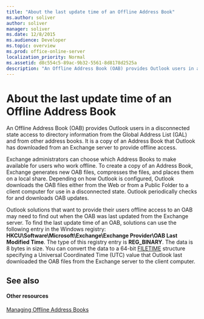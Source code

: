 ```yaml
---
title: "About the last update time of an Offline Address Book"
ms.author: soliver
author: soliver
manager: soliver
ms.date: 12/8/2015
ms.audience: Developer
ms.topic: overview
ms.prod: office-online-server
localization_priority: Normal
ms.assetid: d8c554c5-89ac-9b32-5561-8d8178d2525a
description: "An Offline Address Book (OAB) provides Outlook users in a disconnected state access to directory information from the Global Address List (GAL) and from other address books. It is a copy of an Address Book that Outlook has downloaded from an Exchange server to provide offline access."
---
```


# About the last update time of an Offline Address Book

An Offline Address Book (OAB) provides Outlook users in a disconnected state access to directory information from the Global Address List (GAL) and from other address books. It is a copy of an Address Book that Outlook has downloaded from an Exchange server to provide offline access.
  
Exchange administrators can choose which Address Books to make available for users who work offline. To create a copy of an Address Book, Exchange generates new OAB files, compresses the files, and places them on a local share. Depending on how Outlook is configured, Outlook downloads the OAB files either from the Web or from a Public Folder to a client computer for use in a disconnected state. Outlook periodically checks for and downloads OAB updates.
  
Outlook solutions that want to provide their users offline access to an OAB may need to find out when the OAB was last updated from the Exchange server. To find the last update time of an OAB, solutions can use the following entry in the Windows registry: **HKCU\Software\Microsoft\Exchange\Exchange Provider\OAB Last Modified Time**. The type of this registry entry is **REG_BINARY**. The data is 8 bytes in size. You can convert the data to a 64-bit [FILETIME](http://msdn.microsoft.com/library/9baf8a0e-59e3-4fbd-9616-2ec9161520d1%28Office.15%29.aspx) structure specifying a Universal Coordinated Time (UTC) value that Outlook last downloaded the OAB files from the Exchange server to the client computer. 
  
## See also

#### Other resources

[Managing Offline Address Books](http://msdn.microsoft.com/library/b7f26eca-b93b-4834-ba50-11febdefbb18.aspx)

